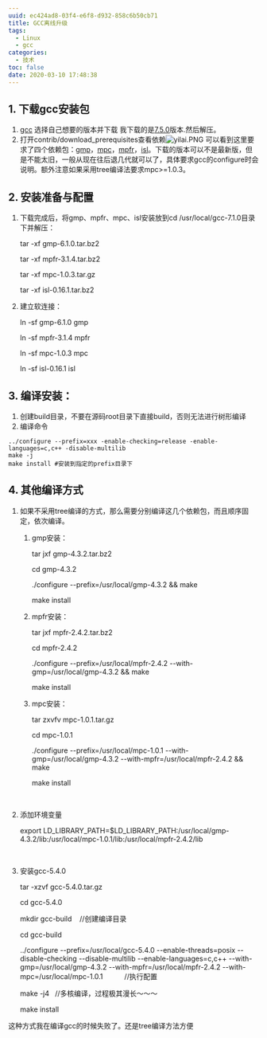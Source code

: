 ```yaml
---
uuid: ec424ad8-03f4-e6f8-d932-858c6b50cb71
title: GCC离线升级
tags:
  - Linux
  - gcc
categories:
  - 技术
toc: false
date: 2020-03-10 17:48:38
---
```


## 1. 下载gcc安装包
1. [gcc](https://mirrors.tuna.tsinghua.edu.cn/gnu/gcc/)
选择自己想要的版本并下载
我下载的是[7.5.0](https://mirrors.tuna.tsinghua.edu.cn/gnu/gcc/gcc-7.5.0/gcc-7.5.0.tar.gz)版本.然后解压。
2. 打开contrib/download_prerequisites查看依赖![yilai.PNG](/images/2020/03/10/3ecf4650-62b7-11ea-adaa-3dbf80c3d354.PNG)
可以看到这里要求了四个依赖包：[gmp](https://mirrors.tuna.tsinghua.edu.cn/gnu/gmp/)，[mpc](https://mirrors.tuna.tsinghua.edu.cn/gnu/mpc/)，[mpfr](https://mirrors.tuna.tsinghua.edu.cn/gnu/mpfr/)，[isl](http://www.mirrorservice.org/sites/sourceware.org/pub/gcc/infrastructure/)。下载的版本可以不是最新版，但是不能太旧，一般从现在往后退几代就可以了，具体要求gcc的configure时会说明。额外注意如果采用tree编译法要求mpc>=1.0.3。
## 2. 安装准备与配置
1. 下载完成后，将gmp、mpfr、mpc、isl安装放到cd /usr/local/gcc-7.1.0目录下并解压：

      tar -xf gmp-6.1.0.tar.bz2

      tar -xf mpfr-3.1.4.tar.bz2

      tar -xf mpc-1.0.3.tar.gz

      tar -xf isl-0.16.1.tar.bz2  
2. 建立软连接：

     ln -sf gmp-6.1.0 gmp

     ln -sf mpfr-3.1.4 mpfr 

     ln -sf mpc-1.0.3 mpc

     ln -sf isl-0.16.1 isl
## 3. 编译安装：
1. 创建build目录，不要在源码root目录下直接build，否则无法进行树形编译
2. 编译命令
```language
../configure --prefix=xxx -enable-checking=release -enable-languages=c,c++ -disable-multilib
make -j
make install #安装到指定的prefix目录下
```
## 4. 其他编译方式
1. 如果不采用tree编译的方式，那么需要分别编译这几个依赖包，而且顺序固定，依次编译。
	1. gmp安装：

		tar jxf gmp-4.3.2.tar.bz2

		cd gmp-4.3.2

		./configure --prefix=/usr/local/gmp-4.3.2 && make

		make install
 
	2. mpfr安装：

		tar jxf mpfr-2.4.2.tar.bz2

		cd mpfr-2.4.2

		./configure --prefix=/usr/local/mpfr-2.4.2 --with-gmp=/usr/local/gmp-4.3.2 && make

		make install

	3. mpc安装：

		tar zxvfv mpc-1.0.1.tar.gz

		cd mpc-1.0.1

		./configure --prefix=/usr/local/mpc-1.0.1 --with-gmp=/usr/local/gmp-4.3.2 --with-mpfr=/usr/local/mpfr-2.4.2 && make

		make install

 

2. 添加环境变量

	export LD_LIBRARY_PATH=$LD_LIBRARY_PATH:/usr/local/gmp-4.3.2/lib:/usr/local/mpc-1.0.1/lib:/usr/local/mpfr-2.4.2/lib

 

3. 安装gcc-5.4.0

	tar -xzvf gcc-5.4.0.tar.gz

	cd gcc-5.4.0

	mkdir gcc-build    //创建编译目录

	cd gcc-build

	../configure --prefix=/usr/local/gcc-5.4.0 --enable-threads=posix --disable-checking --disable-multilib --enable-languages=c,c++ --with-gmp=/usr/local/gmp-4.3.2 --with-mpfr=/usr/local/mpfr-2.4.2 --with-mpc=/usr/local/mpc-1.0.1           //执行配置

	make -j4   //多核编译，过程极其漫长～～～

	make install

这种方式我在编译gcc的时候失败了。还是tree编译方法方便